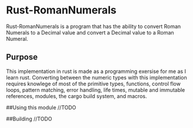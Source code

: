 # Rust-RomanNumerals
Rust-RomanNumerals is a program that has the ability to convert Roman Numerals to a Decimal value and convert a Decimal value to a Roman Numeral.


## Purpose
This implementation in rust is made as a programming exersise for me as I learn rust. Converting between the numeric types with this implementation requires knowlege of most of the primitive types, functions,  control flow loops, pattern matching, error handling, life times, mutable and immutable references, modules, the cargo build system, and macros.

##Using this module
//TODO

##Building
//TODO
